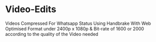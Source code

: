 # Video-Edits

Videos Compressed For Whatsapp Status Using Handbrake With Web Optimised Format under  2400p x 1080p
& Bit-rate of 1600 or 2000 according to the quality of the
Video needed
